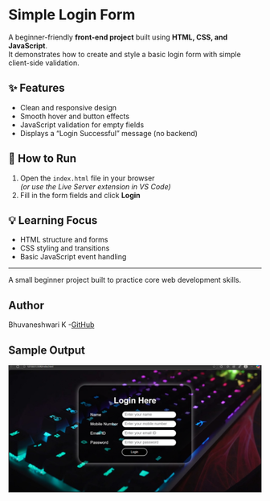 # Simple Login Form

A beginner-friendly **front-end project** built using **HTML, CSS, and JavaScript**.  
It demonstrates how to create and style a basic login form with simple client-side validation.

## ✨ Features
- Clean and responsive design  
- Smooth hover and button effects  
- JavaScript validation for empty fields  
- Displays a “Login Successful” message (no backend)

## 🚀 How to Run
1. Open the `index.html` file in your browser  
   *(or use the Live Server extension in VS Code)*  
2. Fill in the form fields and click **Login**

## 💡 Learning Focus
- HTML structure and forms  
- CSS styling and transitions  
- Basic JavaScript event handling  

---

A small beginner project built to practice core web development skills.

## Author
Bhuvaneshwari K -[GitHub](https://github.com/bhuvan2005)

## Sample Output
![Sample Output](Sample_Output.png)

